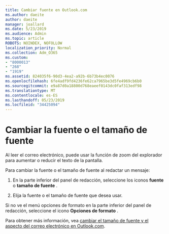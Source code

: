 ```yaml
---
title: Cambiar fuente en Outlook.com
ms.author: daeite
author: daeite
manager: joallard
ms.date: 5/23/2019
ms.audience: Admin
ms.topic: article
ROBOTS: NOINDEX, NOFOLLOW
localization_priority: Normal
ms.collection: Adm_O365
ms.custom:
- "8000013"
- "268"
- "1919"
ms.assetid: 824035f6-90d3-4ea2-a92b-6b73b4ec0076
ms.openlocfilehash: 6fe4adf9fd4236fe62ca7965be3d5fe4969cb6b0
ms.sourcegitcommit: e9a87d0a18800d768eaeef0143dc0faf313edf98
ms.translationtype: MT
ms.contentlocale: es-ES
ms.lasthandoff: 05/23/2019
ms.locfileid: "34425094"
---
```

# <a name="change-font-or-font-size"></a>Cambiar la fuente o el tamaño de fuente

Al leer el correo electrónico, puede usar la función de zoom del explorador para aumentar o reducir el texto de la pantalla.
  
Para cambiar la fuente o el tamaño de fuente al redactar un mensaje:
  
1. En la parte inferior del panel de redacción, seleccione los iconos **fuente** o **tamaño de fuente** .

2. Elija la fuente o el tamaño de fuente que desea usar.

Si no ve el menú opciones de formato en la parte inferior del panel de redacción, seleccione el icono **Opciones de formato** .
  
Para obtener más información, vea [cambiar el tamaño de fuente y el aspecto del correo electrónico en Outlook.com](https://go.microsoft.com/fwlink/p/?linkid=873130).